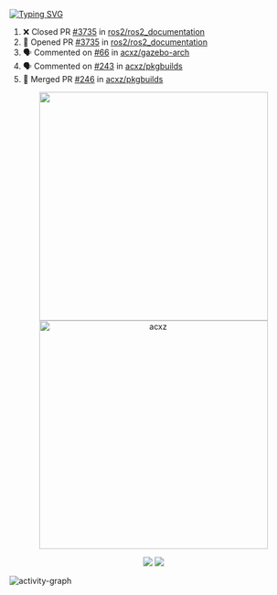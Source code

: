 [![Typing SVG](https://readme-typing-svg.herokuapp.com?size=16&color=AFFFA3&multiline=true&height=75&lines=contributing+to+robotics%2Fae%2Fml%2Fgpu;packaging+it+for+archlinux;ricer)](https://git.io/typing-svg)

<!--START_SECTION:activity-->
1. ❌ Closed PR [#3735](https://github.com/ros2/ros2_documentation/pull/3735) in [ros2/ros2_documentation](https://github.com/ros2/ros2_documentation)
2. 💪 Opened PR [#3735](https://github.com/ros2/ros2_documentation/pull/3735) in [ros2/ros2_documentation](https://github.com/ros2/ros2_documentation)
3. 🗣 Commented on [#66](https://github.com/acxz/gazebo-arch/issues/66) in [acxz/gazebo-arch](https://github.com/acxz/gazebo-arch)
4. 🗣 Commented on [#243](https://github.com/acxz/pkgbuilds/issues/243) in [acxz/pkgbuilds](https://github.com/acxz/pkgbuilds)
5. 🎉 Merged PR [#246](https://github.com/acxz/pkgbuilds/pull/246) in [acxz/pkgbuilds](https://github.com/acxz/pkgbuilds)
<!--END_SECTION:activity-->

<p align="center">
  <img width="400em" src=https://github-readme-stats.vercel.app/api?username=acxz&include_all_commits=true&show_icons=true />
  <img width="400em" src="https://github-readme-streak-stats.herokuapp.com/?user=acxz&" alt="acxz" />
</p>

<p align="center">
  <img src=https://github-readme-stats.vercel.app/api/top-langs/?username=acxz&layout=compact />
  <img src=https://github-profile-trophy.vercel.app/?username=acxz&row=2&column=4 />
</p>

![activity-graph](https://github-readme-activity-graph.cyclic.app/graph?username=acxz&theme=aqua)
